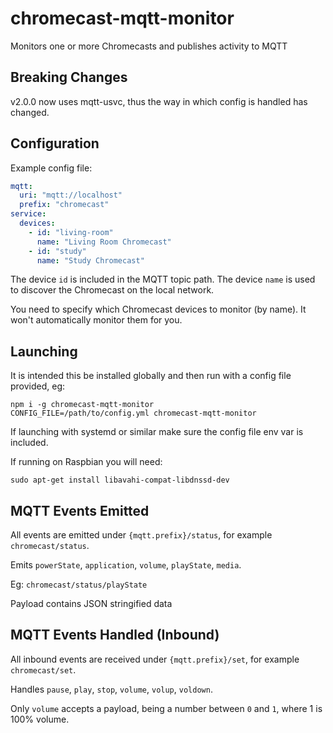 # chromecast-mqtt-monitor
Monitors one or more Chromecasts and publishes activity to MQTT

## Breaking Changes

v2.0.0 now uses mqtt-usvc, thus the way in which config is handled has changed.

## Configuration

Example config file:

```yml
mqtt:
  uri: "mqtt://localhost"
  prefix: "chromecast"
service:
  devices:
    - id: "living-room"
      name: "Living Room Chromecast"
    - id: "study"
      name: "Study Chromecast"
```

The device `id` is included in the MQTT topic path. The device `name` is used to discover the Chromecast on the local network.

You need to specify which Chromecast devices to monitor (by name). It won't automatically monitor them for you.

## Launching

It is intended this be installed globally and then run with a config file provided, eg:

```
npm i -g chromecast-mqtt-monitor
CONFIG_FILE=/path/to/config.yml chromecast-mqtt-monitor
```

If launching with systemd or similar make sure the config file env var is included.

If running on Raspbian you will need:

```
sudo apt-get install libavahi-compat-libdnssd-dev
```

## MQTT Events Emitted

All events are emitted under `{mqtt.prefix}/status`, for example `chromecast/status`.

Emits `powerState`, `application`, `volume`, `playState`, `media`.

Eg: `chromecast/status/playState`

Payload contains JSON stringified data

## MQTT Events Handled (Inbound)

All inbound events are received under `{mqtt.prefix}/set`, for example `chromecast/set`.

Handles `pause`, `play`, `stop`, `volume`, `volup`, `voldown`.

Only `volume` accepts a payload, being a number between `0` and `1`, where 1 is 100% volume.
